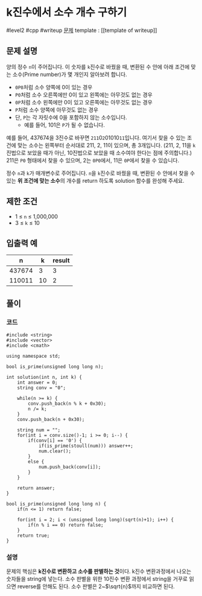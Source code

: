 # k진수에서 소수 개수 구하기

#level2 #cpp #writeup
[문제](https://school.programmers.co.kr/learn/courses/30/lessons/92335)
template : [[template of writeup]]

## 문제 설명

양의 정수 `n`이 주어집니다. 이 숫자를 `k`진수로 바꿨을 때, 변환된 수 안에 아래 조건에 맞는 소수(Prime number)가 몇 개인지 알아보려 합니다.

- `0P0`처럼 소수 양쪽에 0이 있는 경우
- `P0`처럼 소수 오른쪽에만 0이 있고 왼쪽에는 아무것도 없는 경우
- `0P`처럼 소수 왼쪽에만 0이 있고 오른쪽에는 아무것도 없는 경우
- `P`처럼 소수 양쪽에 아무것도 없는 경우
- 단, `P`는 각 자릿수에 0을 포함하지 않는 소수입니다.
    - 예를 들어, 101은 `P`가 될 수 없습니다.

예를 들어, 437674을 3진수로 바꾸면 `211`0`2`01010`11`입니다. 여기서 찾을 수 있는 조건에 맞는 소수는 왼쪽부터 순서대로 211, 2, 11이 있으며, 총 3개입니다. (211, 2, 11을 `k`진법으로 보았을 때가 아닌, 10진법으로 보았을 때 소수여야 한다는 점에 주의합니다.) 211은 `P0` 형태에서 찾을 수 있으며, 2는 `0P0`에서, 11은 `0P`에서 찾을 수 있습니다.

정수 `n`과 `k`가 매개변수로 주어집니다. `n`을 `k`진수로 바꿨을 때, 변환된 수 안에서 찾을 수 있는 **위 조건에 맞는 소수**의 개수를 return 하도록 solution 함수를 완성해 주세요.

## 제한 조건

- 1 ≤ `n` ≤ 1,000,000
- 3 ≤ `k` ≤ 10

## 입출력 예

| n      | k   | result |
| ------ | --- | ------ |
| 437674 | 3   | 3      |
| 110011 | 10  | 2      |

## 풀이

### 코드

```
#include <string>
#include <vector>
#include <cmath>

using namespace std;

bool is_prime(unsigned long long n);

int solution(int n, int k) {
    int answer = 0;
    string conv = "0";
    
    while(n >= k) {
        conv.push_back(n % k + 0x30);
        n /= k;
    }
    conv.push_back(n + 0x30);
    
    string num = "";
    for(int i = conv.size()-1; i >= 0; i--) {
        if(conv[i] == '0') {
            if(is_prime(stoull(num))) answer++;
            num.clear();
        }
        else {
            num.push_back(conv[i]);
        }
    }
    
    return answer;
}

bool is_prime(unsigned long long n) {
    if(n <= 1) return false;
    
    for(int i = 2; i < (unsigned long long)(sqrt(n)+1); i++) {
        if(n % i == 0) return false;
    }
    return true;
}
```

### 설명

문제의 핵심은 **k진수로 변환하고 소수를 판별하는 것**이다.
k진수 변환과정에서 나오는 숫자들을 string에 넣는다. 소수 판별을 위한 10진수 변환 과정에서 string을 거꾸로 읽으면 reverse를 안해도 된다. 소수 판별은 2~$\sqrt{n}$까지 비교하면 된다.
